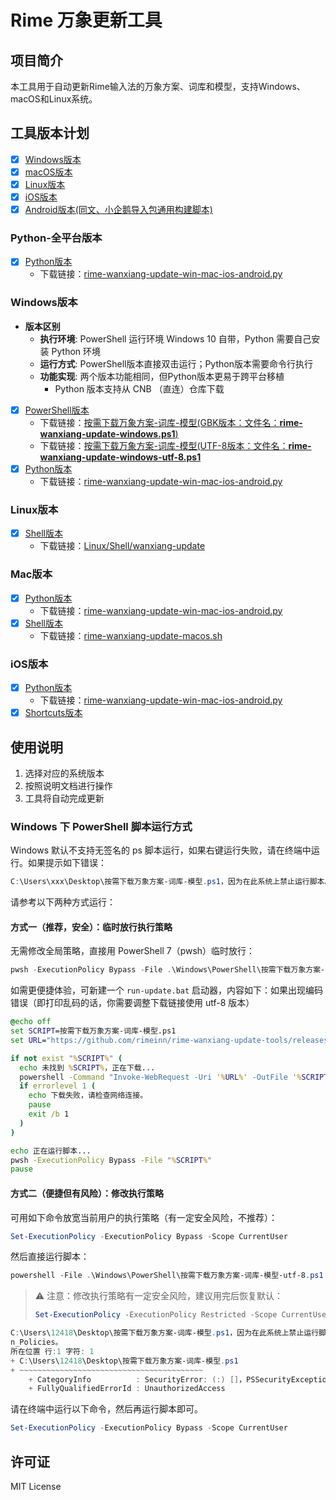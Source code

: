 # Rime 万象更新工具

## 项目简介

本工具用于自动更新Rime输入法的万象方案、词库和模型，支持Windows、macOS和Linux系统。

## 工具版本计划

- [x] [Windows版本](./Windows/README.md)
- [x] [macOS版本](./Mac/README.md)
- [x] [Linux版本](./Linux/README.md)
- [x] [iOS版本](./iOS/README.md)
- [x] [Android版本(同文、小企鹅导入包通用构建脚本)](./Android/README.MD)

### Python-全平台版本

- [x] [Python版本](./Python-全平台版本/README.md)
  - 下载链接：[rime-wanxiang-update-win-mac-ios-android.py](https://github.com/rimeinn/rime-wanxiang-update-tools/releases/latest/download/rime-wanxiang-update-win-mac-ios-android.py)

### Windows版本

- **版本区别**
  - **执行环境**: PowerShell 运行环境 Windows 10 自带，Python 需要自己安装 Python 环境
  - **运行方式**: PowerShell版本直接双击运行；Python版本需要命令行执行
  - **功能实现**: 两个版本功能相同，但Python版本更易于跨平台移植
    - Python 版本支持从 CNB （直连）仓库下载

- [x] [PowerShell版本](./Windows/PowerShell/README.md)
  - 下载链接：[按需下载万象方案-词库-模型(GBK版本：文件名：**rime-wanxiang-update-windows.ps1**)](https://github.com/rimeinn/rime-wanxiang-update-tools/releases/latest/download/rime-wanxiang-update-windows.ps1)
  - 下载链接：[按需下载万象方案-词库-模型(UTF-8版本：文件名：**rime-wanxiang-update-windows-utf-8.ps1**](https://github.com/rimeinn/rime-wanxiang-update-tools/releases/latest/download/rime-wanxiang-update-windows-utf-8.ps1)
- [x] [Python版本](./Python-全平台版本/README.md)
  - 下载链接：[rime-wanxiang-update-win-mac-ios-android.py](https://github.com/rimeinn/rime-wanxiang-update-tools/releases/latest/download/rime-wanxiang-update-win-mac-ios-android.py)

### Linux版本

- [x] [Shell版本](./Linux/Shell/README.md)
  - 下载链接：[Linux/Shell/wanxiang-update](https://github.com/rimeinn/rime-wanxiang-update-tools/releases/latest/download/linux-wanxiang-update)

### Mac版本

- [x] [Python版本](./Python-全平台版本/README.md)
  - 下载链接：[rime-wanxiang-update-win-mac-ios-android.py](https://github.com/rimeinn/rime-wanxiang-update-tools/releases/latest/download/rime-wanxiang-update-win-mac-ios-android.py)
- [x] [Shell版本](./Mac/Shell/README.md)
  - 下载链接：[rime-wanxiang-update-macos.sh](https://github.com/rimeinn/rime-wanxiang-update-tools/releases/latest/download/rime-wanxiang-update-macos.sh)

### iOS版本

- [x] [Python版本](./Python-全平台版本/README.md)
  - 下载链接：[rime-wanxiang-update-win-mac-ios-android.py](https://github.com/rimeinn/rime-wanxiang-update-tools/releases/latest/download/rime-wanxiang-update-win-mac-ios-android.py)
- [x] [Shortcuts版本](./iOS/Shortcuts/README.md)

## 使用说明

1. 选择对应的系统版本
2. 按照说明文档进行操作
3. 工具将自动完成更新

### Windows 下 PowerShell 脚本运行方式

Windows 默认不支持无签名的 ps 脚本运行，如果右键运行失败，请在终端中运行。如果提示如下错误：

```PowerShell
C:\Users\xxx\Desktop\按需下载万象方案-词库-模型.ps1，因为在此系统上禁止运行脚本。
```

请参考以下两种方式运行：

#### 方式一（推荐，安全）：临时放行执行策略

无需修改全局策略，直接用 PowerShell 7（pwsh）临时放行：

```powershell
pwsh -ExecutionPolicy Bypass -File .\Windows\PowerShell\按需下载万象方案-词库-模型-utf-8.ps1
```

如需更便捷体验，可新建一个 `run-update.bat` 启动器，内容如下：如果出现编码错误（即打印乱码的话，你需要调整下载链接使用 utf-8 版本）

```bat
@echo off
set SCRIPT=按需下载万象方案-词库-模型.ps1
set URL="https://github.com/rimeinn/rime-wanxiang-update-tools/releases/latest/download/rime-wanxiang-update-windows.ps1"

if not exist "%SCRIPT%" (
  echo 未找到 %SCRIPT%，正在下载...
  powershell -Command "Invoke-WebRequest -Uri '%URL%' -OutFile '%SCRIPT%'"
  if errorlevel 1 (
    echo 下载失败，请检查网络连接。
    pause
    exit /b 1
  )
)

echo 正在运行脚本...
pwsh -ExecutionPolicy Bypass -File "%SCRIPT%"
pause
```

#### 方式二（便捷但有风险）：修改执行策略

可用如下命令放宽当前用户的执行策略（有一定安全风险，不推荐）：

```powershell
Set-ExecutionPolicy -ExecutionPolicy Bypass -Scope CurrentUser
```

然后直接运行脚本：

```powershell
powershell -File .\Windows\PowerShell\按需下载万象方案-词库-模型-utf-8.ps1
```

> ⚠️ 注意：修改执行策略有一定安全风险，建议用完后恢复默认：
> ```powershell
> Set-ExecutionPolicy -ExecutionPolicy Restricted -Scope CurrentUser
> ```

```PowerShell
C:\Users\12418\Desktop\按需下载万象方案-词库-模型.ps1，因为在此系统上禁止运行脚本。有关详细信息，请参阅 https:/go.microsoft.com/fwlink/?LinkID=135170 中的 about_Executio
n_Policies。
所在位置 行:1 字符: 1
+ C:\Users\12418\Desktop\按需下载万象方案-词库-模型.ps1
+ ~~~~~~~~~~~~~~~~~~~~~~~~~~~~~~~~~~~~~~~~~
    + CategoryInfo          : SecurityError: (:) []，PSSecurityException
    + FullyQualifiedErrorId : UnauthorizedAccess
```

请在终端中运行以下命令，然后再运行脚本即可。

```PowerShell
Set-ExecutionPolicy -ExecutionPolicy Bypass -Scope CurrentUser
```

## 许可证

MIT License
